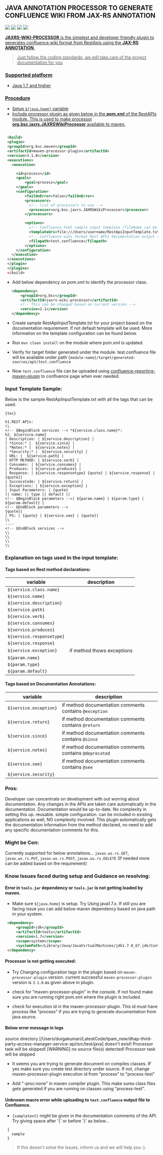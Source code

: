 
## JAVA ANNOTATION PROCESSOR TO GENERATE CONFLUENCE WIKI FROM JAX-RS ANNOTATION

<a href="http://search.maven.org/#search%7Cga%7C1%7Ca%3A%22jaxrs-wiki-processor%22"><img src="https://img.shields.io/maven-central/v/org.bsc/jaxrs-wiki-processor.svg"></a>&nbsp;</a><img src="https://img.shields.io/github/forks/bsorrentino/maven-annotation-plugin.jaxrs-wiki-processor.svg">&nbsp;<img src="https://img.shields.io/github/stars/bsorrentino/maven-annotation-plugin.jaxrs-wiki-processor.svg">&nbsp;<a href="https://github.com/bsorrentino/maven-annotation-plugin.jaxrs-wiki-processor/issues"><img src="https://img.shields.io/github/issues/bsorrentino/maven-annotation-plugin.jaxrs-wiki-processor.svg">

**JAXRS-WIKI-PROCESSOR** is the simplest and developer friendly plugin to generates confluence wiki format from RestApis using the **JAX-RS ANNOTATION**.

> Just follow the coding standards, we will take care of the project documentation for you

### Supported platform

* Java 1.7 and higher

### Procedure

* Setup `${java.home}` variable
* Include processor plugin as given below in the **pom.xml** of the RestAPIs module. This is used to make processor **org.bsc.jaxrs.JAXRSWikiProcessor** available to maven.

 ```xml

  <build>
  <plugin>
  <groupId>org.bsc.maven</groupId>
  <artifactId>maven-processor-plugin</artifactId>
  <version>3.1.0</version>
  <executions>
    <execution>

      <id>process</id>
      <goals>
          <goal>process</goal>
      </goals>
      <configuration>
          <failOnError>false</failOnError>
          <processors>
            <!-- list of processors to use -->
            <processor>org.bsc.jaxrs.JAXRSWikiProcessor</processor>
          </processors>

          <options>
            <!-- Confluence html sample input template (fileName can be changed) -->
            <templateUri>file:///Users/username/RestApiInputTemplate.txt</templateUri>
            <!-- Confluence wiki format Rest APIs documentation output (fileName can be changed) -->
            <filepath>test.confluence</filepath>
          </options>
      </configuration>
    </execution>
  </executions>
  </plugin>
  </plugins>
  </build>
 ```

* Add below dependency on pom.xml to identify the processor class.

 ```xml
    <dependency>
        <groupId>org.bsc</groupId>
        <artifactId>jaxrs-wiki-processor</artifactId>
        <!-- This can be changed based on current version -->
        <version>2.1</version>
    </dependency>
 ```

* Create sample RestApiInputTemplate.txt for your project based on the documentation requirement. If not default template will be used. More information on the template configuration can be found below.

* Run `mvn clean install` on the module where pom.xml is updated.

* Verify for target folder generated under the module. test.confluence file will be available under path
```{module-name}/target/generated-sources/apt/test.confluence```

* Now `test.confluence` file can be uploaded using
   [confluence-reporting-maven-plugin](https://github.com/bsorrentino/maven-confluence-plugin) to confluence page when ever needed.


### Input Template Sample:

Below is the sample RestApiInputTemplate.txt with all the tags that can be used.

```
{toc}

h1.REST APIs:
\\
<!-- $BeginBlock services --> *${service.class.name}*:
h2. ${service.name}
| Description: | ${service.description} |
| *Since:* |  ${service.since} |
| *Notes:* |  ${service.notes} |
| *Security:* |  ${service.security} |
| URL: |  ${service.path} |
| HTTP METHOD: | ${service.verb} |
| Consumes: | ${service.consumes} |
| Produces: | ${service.produces} |
| Response: | ${service.responsetype} {quote} | ${service.response} | {quote}|
| SuccessCode: | ${service.return} |
| Exceptions: | ${service.exception} |
| Input Parameters: | {quote}
|| name: || type || default ||
<!-- $BeginBlock parameters -->| ${param.name} | ${param.type} | ${param.default} |
<!-- $EndBlock parameters -->
{quote}|
| PS: | {quote} | ${service.see} | {quote}|
\\
----
<!-- $EndBlock services -->
\\
\\
\\
\\
```

### Explanation on tags used in the input template:

#### Tags based on Rest method declarations:

 variable | description
 -- | --
`${service.class.name}` |
`${service.name}` |
`${service.description}` |
`${service.path}` |
`${service.verb}` |
`${service.consumes}` |
`${service.produces}` |
`${service.responsetype}` |
`${service.response}` |
`${service.exception}`  | if method thows exceptions
`${param.name}` |
`${param.type}` |
`${param.default}` |

#### Tags based on Documentation Annotations:

variable | description
-- | --
`${service.exception}` | if method documentation comments contains `@exception`
`${service.return}` | if method documentation comments contains `@return`
`${service.since}` | if method documentation comments contains `@since`
`${service.notes}` | if method documentation comments contains `@deprecated`
`${service.see}`  | if method documentation comments contains `@see`
`${service.security}` |


### Pros:

Developer can concentrate on development with out worring about documentation.
Any changes in the APIs are taken care automatically in the documentation.
Documentation would be up-to-date.
No complexity in setting this up.
reusable.
simple configuration.
can be included in existing applications as well, NO complexity involved.
This plugin automatically gets the documentation information from the method declared, no need to add any specific documentation comments for this.

### Might be Con:

Currently supported for below annotations...
`javax.ws.rs.GET`, `javax.ws.rs.PUT`, `javax.ws.rs.POST`, `javax.ws.rs.DELETE`
(If needed more can be added based on the requirement)

### Know Issues faced during setup and Guidance on resolving:

#### Error in `tools.jar` dependency or `tools.jar` is not getting loaded by maven.

- Make sure `${java.home}` is setup. Try Using java1.7.x.
If still you are facing issue you can add below maven dependency based on java path in your system.

 ```xml
  <dependency>
      <groupId>jdk</groupId>
      <artifactId>tools</artifactId>
      <version>1.7</version>
      <scope>system</scope>
      <systemPath>/Library/Java/JavaVirtualMachines/jdk1.7.0_67.jdk/Contents/Home/lib/tools.jar</systemPath>
  </dependency>
 ```


#### Processor is not getting executed:

  - Try Changing configuration tags in the plugin based on `maven-processor-plugin` version.
current successful `maven-processor-plugin` version is `3.1.0` as given above in plugin.

  - check for "maven-processor-plugin" in the console. If not found make sure you are running right pom.xml where the plugin is included.

  - check for execution id in the maven-processor-plugin. This id must have process like "<id>process</id>" if you are trying to generate documentation from java source.

#### Below error message in logs

source directory [/Users/durgakumari/LatestCode/tpam_new/dhap-third-party-access-manager-service-api/src/test/java] doesn't exist! Processor task will be skipped!
[WARNING] no source file(s) detected! Processor task will be skipped

  - It seems you are trying to generate document on compiles classes. IF yes make sure you create test directory under source.
If not, change maven-processor-plugin execution id from "<id>process</id>" to "<id>process-test</id>"

  - Add "<compilerArgument>-proc:none</compilerArgument>" in maven compiler plugin. This make sures class files gets generated if you are running on classes using "process-test".

#### Unknown macro error while uploading to `test.confluence` output file to Confluence.

  - `{sampletext}` might be given in the documentation comments of the API. Try giving space after '{' or before '}' as below...

 ```
  {
    sample
  }
 ```       

> If this doesn't solve the issues, inform us and we will help you :).
